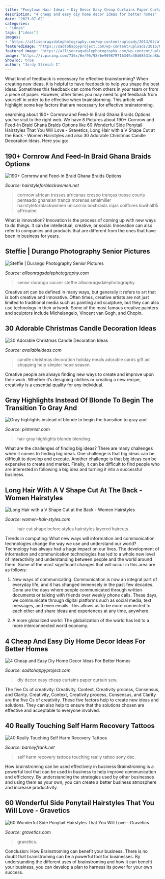 ```yaml
---
title: "Ponytown Hair Ideas ~ Diy Decor Easy Cheap Curtains Paper Curtain Sew"
description: "4 cheap and easy diy home decor ideas for better homes"
date: "2023-07-02"
categories:
- "ideas"
tags: ["ideas"]
images:
- "https://allisonragsdalephotography.com/wp-content/uploads/2013/05/allisonragsdalephotography-11.jpg"
featuredImage: "https://sadtohappyproject.com/wp-content/uploads/2015/01/how-to-make-no-sew-curtains-out-of-sheets.jpg"
featured_image: "https://allisonragsdalephotography.com/wp-content/uploads/2013/05/allisonragsdalephotography-11.jpg"
image: "https://i.pinimg.com/736x/6e/96/98/6e969879716349a48d68531ea8ba0bc6--granite-v-hair.jpg"
ShowToc: true
author: "Jordy Streich I"
---
```



What kind of feedback is necessary for effective brainstorming?
When creating new ideas, it is helpful to have feedback to help you shape the best ideas. Sometimes this feedback can come from others in your team or from a piece of paper. However, other times you may need to get feedback from yourself in order to be effective when brainstorming. This article will highlight some key factors that are necessary for effective brainstorming.

	

		
searching about 190+ Cornrow and Feed-In Braid Ghana Braids Options you've visit to the right web. We have 8 Pictures about 190+ Cornrow and Feed-In Braid Ghana Braids Options like 60 Wonderful Side Ponytail Hairstyles That You Will Love - Gravetics, Long Hair with a V Shape Cut at the Back - Women Hairstyles and also 30 Adorable Christmas Candle Decoration Ideas. Here you go:
		
    
## 190+ Cornrow And Feed-In Braid Ghana Braids Options

<img loading=lazy src="https://www.hairstyleforblackwomen.net/wp-content/uploads/2020/04/5065f85fd1c9f3b9be3f47f0c69b81d4.jpg" onerror="this.onerror=null;this.src='https://tse1.mm.bing.net/th?id=OIP.iXNVVJM793kcVKwCTqaX4gHaNK&amp;pid=15.1';" alt="190+ Cornrow and Feed-In Braid Ghana Braids Options">

_Source: hairstyleforblackwomen.net_

>cornrow african tresses africanas crespo tranças tresse courts penteado ghanaian trança morenas amalmiller hairstyleforblackwomen unicornio boxbraids rojas coiffures kiwihall15 affricaine. 

	

What is innovation?
Innovation is the process of coming up with new ways to do things. It can be intellectual, creative, or social. Innovation can also refer to companies and products that are different from the ones that have been in business for years.

    
## Steffie | Durango Photography Senior Pictures

<img loading=lazy src="https://allisonragsdalephotography.com/wp-content/uploads/2013/05/allisonragsdalephotography-11.jpg" onerror="this.onerror=null;this.src='https://tse3.mm.bing.net/th?id=OIP.ZEzp4iK0rZP84jD_ZeQsTAHaLI&amp;pid=15.1';" alt="Steffie | Durango Photography Senior Pictures">

_Source: allisonragsdalephotography.com_

>senior durango soccer steffie allisonragsdalephotography. 

	

Creative art can be defined in many ways, but generally it refers to art that is both creative and innovative. Often times, creative artists are not just limited to traditional media such as painting and sculpture, but they can also use technology in their artwork. Some of the most famous creative painters and sculptors include Michelangelo, Vincent van Gogh, and Chopin.

    
## 30 Adorable Christmas Candle Decoration Ideas

<img loading=lazy src="http://availableideas.com/wp-content/uploads/2015/11/Christmas-Candle-Decoration-24.jpg" onerror="this.onerror=null;this.src='https://tse3.mm.bing.net/th?id=OIP.T0eEIBsktYw04fa-m8eObgHaLH&amp;pid=15.1';" alt="30 Adorable Christmas Candle Decoration Ideas">

_Source: availableideas.com_

>candle christmas decoration holiday meals adorable cards gift ad shopping help simpler hope season. 

	

Creative people are always finding new ways to create and improve upon their work. Whether it’s designing clothes or creating a new recipe, creativity is a essential quality for any individual.

    
## Gray Highlights Instead Of Blonde To Begin The Transition To Gray And

<img loading=lazy src="https://i.pinimg.com/736x/6e/96/98/6e969879716349a48d68531ea8ba0bc6--granite-v-hair.jpg" onerror="this.onerror=null;this.src='https://tse3.mm.bing.net/th?id=OIP.viwY4Aez6wundmVKUMcx3gHaJ3&amp;pid=15.1';" alt="Gray highlights instead of blonde to begin the transition to gray and">

_Source: pinterest.com_

>hair gray highlights blonde blending. 

	

What are the challenges of finding big ideas?
There are many challenges when it comes to finding big ideas. One challenge is that big ideas can be difficult to develop and execute. Another challenge is that big ideas can be expensive to create and market. Finally, it can be difficult to find people who are interested in following a big idea and turning it into a successful business.

    
## Long Hair With A V Shape Cut At The Back - Women Hairstyles

<img loading=lazy src="https://women-hair-styles.com/wp-content/uploads/2014/02/Long-Hair-v-shape-hair-cut-before-and-after.jpg" onerror="this.onerror=null;this.src='https://tse4.mm.bing.net/th?id=OIP.1XuT6YC_nJ5eL5gmrbLN1QHaJ4&amp;pid=15.1';" alt="Long Hair with a V Shape Cut at the Back - Women Hairstyles">

_Source: women-hair-styles.com_

>hair cut shape before styles hairstyles layered haircuts. 

	

Trends in computing: What new ways will information and communication technologies change the way we use and understand our world?
Technology has always had a huge impact on our lives. The development of information and communication technologies has led to a whole new level of interactivity and understanding between people and the world around them. Some of the most significant changes that will occur in this area are as follows:
1) New ways of communicating: Communication is now an integral part of everyday life, and it has changed immensely in the past few decades. Gone are the days where people communicated through written documents or talking with friends over weekly phone calls. These days, we communicate through digital platforms such as social media, text messages, and even emails. This allows us to be more connected to each other and share ideas and experiences at any time, anywhere.

2) A more globalized world: The globalization of the world has led to a more interconnected world economy.

    
## 4 Cheap And Easy Diy Home Decor Ideas For Better Homes

<img loading=lazy src="https://sadtohappyproject.com/wp-content/uploads/2015/01/how-to-make-no-sew-curtains-out-of-sheets.jpg" onerror="this.onerror=null;this.src='https://tse1.mm.bing.net/th?id=OIP.Ge-sjIBomUzGjLC-wH9ZIwHaKv&amp;pid=15.1';" alt="4 Cheap and Easy Diy Home Decor Ideas For Better Homes">

_Source: sadtohappyproject.com_

>diy decor easy cheap curtains paper curtain sew. 

	

The five Cs of creativity: Creativity, Context, Creativity process, Consensus, and Clarity.
Creativity, Context, Creativity process, Consensus, and Clarity are the five Cs of creativity. These five factors help to create new ideas and solutions. They can also help to ensure that the solutions chosen are effective and acceptable to everyone involved.

    
## 40 Really Touching Self Harm Recovery Tattoos

<img loading=lazy src="http://www.barneyfrank.net/wp-content/uploads/2016/04/Really-Touching-Self-harm-recovery-tattoo-ideas-72.jpg" onerror="this.onerror=null;this.src='https://tse4.mm.bing.net/th?id=OIP.RLt170CjHVmpownLTddO1QHaLH&amp;pid=15.1';" alt="40 Really Touching Self Harm Recovery Tattoos">

_Source: barneyfrank.net_

>self harm recovery tattoos touching really tattoo sony dsc. 

	

How brainstroming can be used effectively in business
Brainstroming is a powerful tool that can be used in business to help improve communication and efficiency. By understanding the strategies used by other businesses and using them as your own, you can create a better business atmosphere and increase productivity.

    
## 60 Wonderful Side Ponytail Hairstyles That You Will Love - Gravetics

<img loading=lazy src="https://www.gravetics.com/wp-content/uploads/2016/11/Side-Ponytails-Hairstyles46.jpg" onerror="this.onerror=null;this.src='https://tse1.mm.bing.net/th?id=OIP.OU507Z2NrpH1MetARVCz6wHaKM&amp;pid=15.1';" alt="60 Wonderful Side Ponytail Hairstyles That You Will Love - Gravetics">

_Source: gravetics.com_

>gravetics. 

	

Conclusion: How Brainstroming can benefit your business.
There is no doubt that brainstroming can be a powerful tool for businesses. By understanding the different uses of brainstroming and how it can benefit your business, you can develop a plan to harness its power for your own success.

